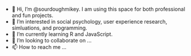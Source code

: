 - 👋 Hi, I’m @sourdoughmikey. I am using this space for both professional and fun projects. 
- 👀 I’m interested in social psychology, user experience research, simluations, and programming. 
- 🌱 I’m currently learning R and JavaScript.
- 💞️ I’m looking to collaborate on ...
- 📫 How to reach me ...

<!---
sourdoughmikey/sourdoughmikey is a ✨ special ✨ repository because its `README.md` (this file) appears on your GitHub profile.
You can click the Preview link to take a look at your changes.
--->

